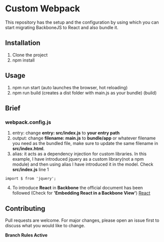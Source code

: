 # Custom Webpack

This repository has the setup and the configuration by using which you can start migrating BackboneJS to React and also bundle it. 

## Installation

1. Clone the project
2. npm install


## Usage
1. npm run start (auto launches the browser, hot reloading)
2. npm run build (creates a dist folder with main.js as your bundle) (build)

## Brief


### webpack.config.js 
1. entry: change **entry: src/index.js** to **your entry path**
2. output: change **filename: main.js** to **bundle/app** or whatever filename you need as the bundled file, make sure to update the same filename in **src/index.html**.
3. alias: it acts as a dependency injection for custom libraries. In this example, I have introduced jquery as a custom library(not a npm module) and then using alias I have introduced it in the model. Check **src/index.js** line 1 
```
import $ from 'jquery';

```
4. To introduce **React** in **Backbone** the official document has been followed (Check for **'Embedding React in a Backbone View'**)
   [React](https://reactjs.org/docs/integrating-with-other-libraries.html)



## Contributing
Pull requests are welcome. For major changes, please open an issue first to discuss what you would like to change.

**Branch Rules Active**
